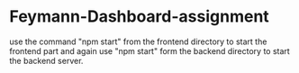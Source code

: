 # Feymann-Dashboard-assignment

use the command "npm start" from the frontend directory to start the frontend part and again use "npm start" form the backend directory to start the backend server.

